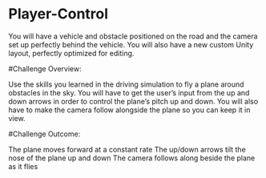 # Player-Control
You will have a vehicle and obstacle positioned on the road and the camera set up perfectly behind the vehicle. You will also have a new custom Unity layout, perfectly optimized for editing.

#Challenge Overview:

Use the skills you learned in the driving simulation to fly a plane around obstacles in the sky. You will have to get the user’s input from the up and down arrows in order to control the plane’s pitch up and down. You will also have to make the camera follow alongside the plane so you can keep it in view.


#Challenge Outcome:

The plane moves forward at a constant rate
The up/down arrows tilt the nose of the plane up and down
The camera follows along beside the plane as it flies
